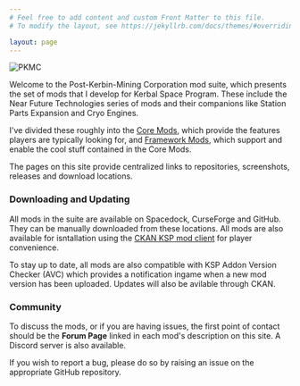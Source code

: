 ```yaml
---
# Feel free to add content and custom Front Matter to this file.
# To modify the layout, see https://jekyllrb.com/docs/themes/#overriding-theme-defaults

layout: page
---
```


![PKMC](https://raw.githubusercontent.com/post-kerbin-mining-corporation/post-kerbin-mining-corporation.github.io/master/images/logo-pkmc.png)

Welcome to the Post-Kerbin-Mining Corporation mod suite, which presents the set of mods that I develop for Kerbal Space Program. These include the Near Future Technologies series of mods and their companions like Station Parts Expansion and Cryo Engines. 

I've divided these roughly into the [Core Mods](https://post-kerbin-mining-corporation.github.io/coremods), which provide the features players are typically looking for, and [Framework Mods](https://post-kerbin-mining-corporation.github.io/frameworks), which support and enable the cool stuff contained in the Core Mods. 

The pages on this site provide centralized links to repositories, screenshots, releases and download locations.

### Downloading and Updating

All mods in the suite are available on Spacedock, CurseForge and GitHub. They can be manually downloaded from these locations. All mods are also available for isntallation using the [CKAN KSP mod client](https://forum.kerbalspaceprogram.com/index.php?/topic/90246-the-comprehensive-kerbal-archive-network-ckan-package-manager-v1180-19-june-2016/) for player convenience. 

To stay up to date, all mods are also compatible with KSP Addon Version Checker (AVC) which provides a notification ingame when a new mod version has been uploaded. Updates will also be avilable through CKAN. 

### Community

To discuss the mods, or if you are having issues, the first point of contact should be the **Forum Page** linked in each mod's description on this site. A Discord server is also available. 


If you wish to report a bug, please do so by raising an issue on the appropriate GitHub repository. 